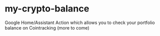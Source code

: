 # my-crypto-balance
Google Home/Assistant Action which allows you to check your portfolio balance on Cointracking (more to come)
